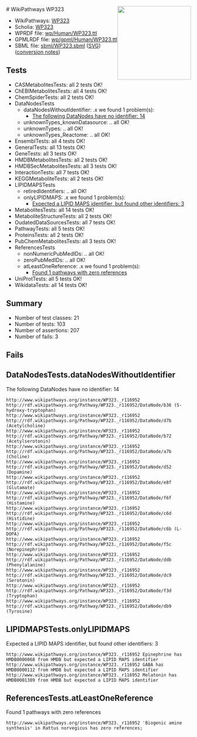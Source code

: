 <img style="float: right; width: 200px" src="../logo.png" />
# WikiPathways WP323

* WikiPathways: [WP323](https://identifiers.org/wikipathways:WP323)
* Scholia: [WP323](https://scholia.toolforge.org/wikipathways/WP323)
* WPRDF file: [wp/Human/WP323.ttl](../wp/Human/WP323.ttl)
* GPMLRDF file: [wp/gpml/Human/WP323.ttl](../wp/gpml/Human/WP323.ttl)
* SBML file: [sbml/WP323.sbml](../sbml/WP323.sbml) ([SVG](../sbml/WP323.svg)) ([conversion notes](../sbml/WP323.txt))

## Tests
* CASMetabolitesTests: all 2 tests OK!
* ChEBIMetabolitesTests: all 4 tests OK!
* ChemSpiderTests: all 2 tests OK!
* DataNodesTests
    * dataNodesWithoutIdentifier: .x we found 1 problem(s):
        * [The following DataNodes have no identifier: 14](#8792c494)
    * unknownTypes_knownDatasource: .. all OK!
    * unknownTypes: .. all OK!
    * unknownTypes_Reactome: .. all OK!
* EnsemblTests: all 4 tests OK!
* GeneralTests: all 13 tests OK!
* GeneTests: all 3 tests OK!
* HMDBMetabolitesTests: all 2 tests OK!
* HMDBSecMetabolitesTests: all 3 tests OK!
* InteractionTests: all 7 tests OK!
* KEGGMetaboliteTests: all 2 tests OK!
* LIPIDMAPSTests
    * retiredIdentifiers: .. all OK!
    * onlyLIPIDMAPS: .x we found 1 problem(s):
        * [Expected a LIPID MAPS identifier, but found other identifiers: 3](#48cc60ba)
* MetabolitesTests: all 14 tests OK!
* MetaboliteStructureTests: all 2 tests OK!
* OudatedDataSourcesTests: all 7 tests OK!
* PathwayTests: all 5 tests OK!
* ProteinsTests: all 2 tests OK!
* PubChemMetabolitesTests: all 3 tests OK!
* ReferencesTests
    * nonNumericPubMedIDs: .. all OK!
    * zeroPubMedIDs: .. all OK!
    * atLeastOneReference: .x we found 1 problem(s):
        * [Found 1 pathways with zero references](#35eb778e)
* UniProtTests: all 5 tests OK!
* WikidataTests: all 14 tests OK!


## Summary

* Number of test classes: 21
* Number of tests: 103
* Number of assertions: 207
* Number of fails: 3

## Fails

<a name="8792c494" />

## DataNodesTests.dataNodesWithoutIdentifier

The following DataNodes have no identifier: 14
```
http://www.wikipathways.org/instance/WP323._r116952 http://rdf.wikipathways.org/Pathway/WP323._r116952/DataNode/b36 (5-hydroxy-tryptophan)
http://www.wikipathways.org/instance/WP323._r116952 http://rdf.wikipathways.org/Pathway/WP323._r116952/DataNode/d7b (Acetylcholine)
http://www.wikipathways.org/instance/WP323._r116952 http://rdf.wikipathways.org/Pathway/WP323._r116952/DataNode/b72 (Acetylserotonin)
http://www.wikipathways.org/instance/WP323._r116952 http://rdf.wikipathways.org/Pathway/WP323._r116952/DataNode/a7b (Choline)
http://www.wikipathways.org/instance/WP323._r116952 http://rdf.wikipathways.org/Pathway/WP323._r116952/DataNode/d52 (Dopamine)
http://www.wikipathways.org/instance/WP323._r116952 http://rdf.wikipathways.org/Pathway/WP323._r116952/DataNode/e8f (Glutamate)
http://www.wikipathways.org/instance/WP323._r116952 http://rdf.wikipathways.org/Pathway/WP323._r116952/DataNode/f6f (Histamine)
http://www.wikipathways.org/instance/WP323._r116952 http://rdf.wikipathways.org/Pathway/WP323._r116952/DataNode/c6d (Histidine)
http://www.wikipathways.org/instance/WP323._r116952 http://rdf.wikipathways.org/Pathway/WP323._r116952/DataNode/c6b (L-DOPA)
http://www.wikipathways.org/instance/WP323._r116952 http://rdf.wikipathways.org/Pathway/WP323._r116952/DataNode/f5c (Norepinephrine)
http://www.wikipathways.org/instance/WP323._r116952 http://rdf.wikipathways.org/Pathway/WP323._r116952/DataNode/ddb (Phenylalanine)
http://www.wikipathways.org/instance/WP323._r116952 http://rdf.wikipathways.org/Pathway/WP323._r116952/DataNode/dc9 (Serotonin)
http://www.wikipathways.org/instance/WP323._r116952 http://rdf.wikipathways.org/Pathway/WP323._r116952/DataNode/f3d (Tryptophan)
http://www.wikipathways.org/instance/WP323._r116952 http://rdf.wikipathways.org/Pathway/WP323._r116952/DataNode/db9 (Tyrosine)
```

<a name="48cc60ba" />

## LIPIDMAPSTests.onlyLIPIDMAPS

Expected a LIPID MAPS identifier, but found other identifiers: 3
```
http://www.wikipathways.org/instance/WP323._r116952 Epinephrine has HMDB0000068 from HMDB but expected a LIPID MAPS identifier
http://www.wikipathways.org/instance/WP323._r116952 GABA has HMDB0000112 from HMDB but expected a LIPID MAPS identifier
http://www.wikipathways.org/instance/WP323._r116952 Melatonin has HMDB0001389 from HMDB but expected a LIPID MAPS identifier
```

<a name="35eb778e" />

## ReferencesTests.atLeastOneReference

Found 1 pathways with zero references
```
http://www.wikipathways.org/instance/WP323._r116952 'Biogenic amine synthesis' in Rattus norvegicus has zero references; 
```

